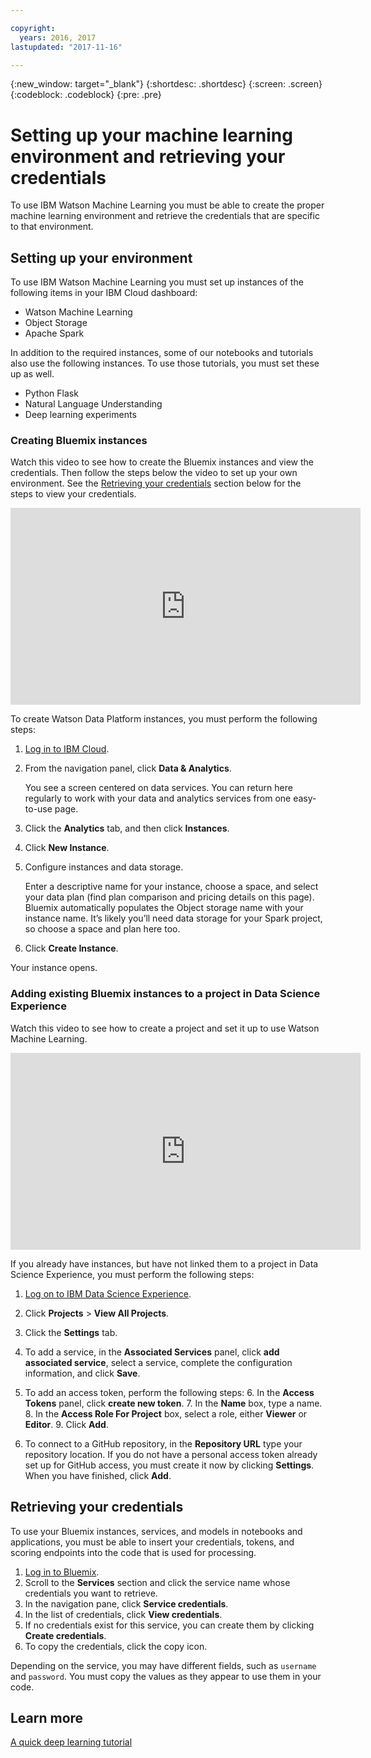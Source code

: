 ```yaml
---

copyright:
  years: 2016, 2017
lastupdated: "2017-11-16"

---
```

{:new_window: target="_blank"}
{:shortdesc: .shortdesc}
{:screen: .screen}
{:codeblock: .codeblock}
{:pre: .pre}

# Setting up your machine learning environment and retrieving your credentials

To use IBM Watson Machine Learning you must be able to create the proper machine learning environment and retrieve the credentials that are specific to that environment.

## Setting up your environment

To use IBM Watson Machine Learning you must set up instances of the following items in your IBM Cloud dashboard:

- Watson Machine Learning
- Object Storage
- Apache Spark

In addition to the required instances, some of our notebooks and tutorials also use the following instances. To use those tutorials, you must set these up as well.

- Python Flask
- Natural Language Understanding
- Deep learning experiments

### Creating Bluemix instances

Watch this video to see how to create the Bluemix instances and view the credentials. Then follow the steps below the video to set up your own environment. See the <a href="#retrieving-your-credentials">Retrieving your credentials</a> section below for the steps to view your credentials.

<iframe width="560" height="315" src="https://www.youtube.com/embed/fm8gqguFD9g?rel=0" frameborder="0" allowfullscreen></iframe>

To create Watson Data Platform instances, you must perform the following steps:

1. [Log in to IBM Cloud](https://console.ng.bluemix.net/?cm_sp=dw-bluemix-_-clouddataservices-_-devcenter).
2. From the navigation panel, click **Data & Analytics**.

   You see a screen centered on data services. You can return here regularly to work with your data and analytics services from one easy-to-use page.

3. Click the **Analytics** tab, and then click **Instances**.
4. Click **New Instance**.
5. Configure instances and data storage.

   Enter a descriptive name for your instance, choose a space, and select your data plan (find plan comparison and pricing details on this page).
Bluemix automatically populates the Object storage name with your instance name. It’s likely you’ll need data storage for your Spark project, so choose a space and plan here too.

6. Click **Create Instance**.

Your instance opens.

### Adding existing Bluemix instances to a project in Data Science Experience

Watch this video to see how to create a project and set it up to use Watson Machine Learning.

<iframe width="560" height="315" src="https://www.youtube.com/embed/q3UYBirg4U4?rel=0" frameborder="0" allowfullscreen></iframe>

If you already have instances, but have not linked them to a project in Data Science Experience, you must perform the following steps:

1. [Log on to IBM Data Science Experience](https://datascience.ibm.com).
2. Click **Projects** > **View All Projects**.
3. Click the **Settings** tab.
4. To add a service, in the **Associated Services** panel, click **add associated service**, select a service, complete the configuration information, and click **Save**.
5. To add an access token, perform the following steps:
   6. In the **Access Tokens** panel, click **create new token**.
   7. In the **Name** box, type a name.
   8. In the **Access Role For Project** box, select a role, either **Viewer** or **Editor**.
   9. Click **Add**.

6. To connect to a GitHub repository, in the **Repository URL** type your repository location. If you do not have a personal access token already set up for GitHub access, you must create it now by clicking **Settings**. When you have finished, click **Add**.


## Retrieving your credentials

To use your Bluemix instances, services, and models in notebooks and applications, you must be able to insert your credentials, tokens, and scoring endpoints into the code that is used for processing.

1. [Log in to Bluemix](https://console.ng.bluemix.net/?cm_sp=dw-bluemix-_-clouddataservices-_-devcenter).
2. Scroll to the **Services** section and click the service name whose credentials you want to retrieve.
3. In the navigation pane, click **Service credentials**.
4. In the list of credentials, click **View credentials**.
5. If no credentials exist for this service, you can create them by clicking **Create credentials**.
6. To copy the credentials, click the copy icon.

Depending on the service, you may have different fields, such as `username` and `password`. You must copy the values as they appear to use them in your code.

## Learn more

[A quick deep learning tutorial](https://www.ibm.com/blogs/watson/2016/10/quick-deep-learning-tutorial/)

